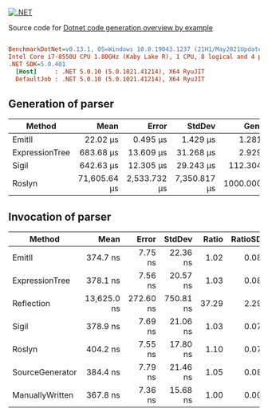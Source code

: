 [![.NET](https://github.com/MaximTkachenko/dotnet-code-generation-overview-by-example/actions/workflows/dotnet.yml/badge.svg)](https://github.com/MaximTkachenko/dotnet-code-generation-overview-by-example/actions/workflows/dotnet.yml)

Source code for [Dotnet code generation overview by example](https://mtkachenko.me/blog/2021/10/03/dotnet-code-generation.html)

``` ini

BenchmarkDotNet=v0.13.1, OS=Windows 10.0.19043.1237 (21H1/May2021Update)
Intel Core i7-8550U CPU 1.80GHz (Kaby Lake R), 1 CPU, 8 logical and 4 physical cores
.NET SDK=5.0.401
  [Host]     : .NET 5.0.10 (5.0.1021.41214), X64 RyuJIT
  DefaultJob : .NET 5.0.10 (5.0.1021.41214), X64 RyuJIT


```

## Generation of parser
|         Method |         Mean |        Error |       StdDev |     Gen 0 |  Gen 1 |  Gen 2 | Allocated |
|--------------- |-------------:|-------------:|-------------:|----------:|-------:|-------:|----------:|
|         EmitIl |     22.02 μs |     0.495 μs |     1.429 μs |    1.2817 | 0.6409 | 0.0305 |      5 KB |
| ExpressionTree |    683.68 μs |    13.609 μs |    31.268 μs |    2.9297 | 0.9766 |      - |     14 KB |
|          Sigil |    642.63 μs |    12.305 μs |    29.243 μs |  112.3047 |      - |      - |    460 KB |
|         Roslyn | 71,605.64 μs | 2,533.732 μs | 7,350.817 μs | 1000.0000 |      - |      - |  5,826 KB |

## Invocation of parser
|          Method |        Mean |     Error |    StdDev | Ratio | RatioSD |  Gen 0 | Allocated |
|---------------- |------------:|----------:|----------:|------:|--------:|-------:|----------:|
|          EmitIl |    374.7 ns |   7.75 ns |  22.36 ns |  1.02 |    0.08 | 0.0095 |      40 B |
|  ExpressionTree |    378.1 ns |   7.56 ns |  20.57 ns |  1.03 |    0.08 | 0.0095 |      40 B |
|      Reflection | 13,625.0 ns | 272.60 ns | 750.81 ns | 37.29 |    2.29 | 0.7782 |   3,256 B |
|           Sigil |    378.9 ns |   7.69 ns |  21.06 ns |  1.03 |    0.07 | 0.0095 |      40 B |
|          Roslyn |    404.2 ns |   7.55 ns |  17.80 ns |  1.10 |    0.07 | 0.0095 |      40 B |
| SourceGenerator |    384.4 ns |   7.79 ns |  21.46 ns |  1.05 |    0.08 | 0.0095 |      40 B |
| ManuallyWritten |    367.8 ns |   7.36 ns |  15.68 ns |  1.00 |    0.00 | 0.0095 |      40 B |
